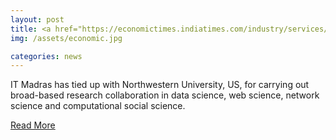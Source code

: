 ```yaml
---
layout: post
title: <a href="https://economictimes.indiatimes.com/industry/services/education/iit-madras-to-collaborate-with-northwestern-university-for-research-in-data-science/articleshow/65400545.cms">IIT Madras to collaborate with Northwestern University for research in data science</a>
img: /assets/economic.jpg

categories: news
---
```

IT Madras has tied up with Northwestern University, US, for carrying out broad-based research collaboration in data science, web science, network science and computational social science.

<p><a href="https://economictimes.indiatimes.com/industry/services/education/iit-madras-to-collaborate-with-northwestern-university-for-research-in-data-science/articleshow/65400545.cms">Read More</a></p>
